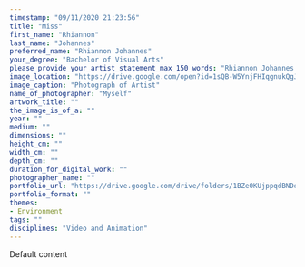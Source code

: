 ```yaml
---
timestamp: "09/11/2020 21:23:56"
title: "Miss"
first_name: "Rhiannon"
last_name: "Johannes"
preferred_name: "Rhiannon Johannes"
your_degree: "Bachelor of Visual Arts"
please_provide_your_artist_statement_max_150_words: "Rhiannon Johannes is a contemporary animator whose current work examines how uncanny imagery can evoke disquiet in audiences.  Emotional narratives are at the core of her work."
image_location: "https://drive.google.com/open?id=1sQB-W5YnjFHIqgnukQgJNAcQ19E2a7px"
image_caption: "Photograph of Artist"
name_of_photographer: "Myself"
artwork_title: ""
the_image_is_of_a: ""
year: ""
medium: ""
dimensions: ""
height_cm: ""
width_cm: ""
depth_cm: ""
duration_for_digital_work: ""
photographer_name: ""
portfolio_url: "https://drive.google.com/drive/folders/1BZe0KUjppqdBNDqHclZCVZeahOOOHmGh?usp=sharing"
portfolio_format: ""
themes:
- Environment
tags: ""
disciplines: "Video and Animation"
---
```


Default content